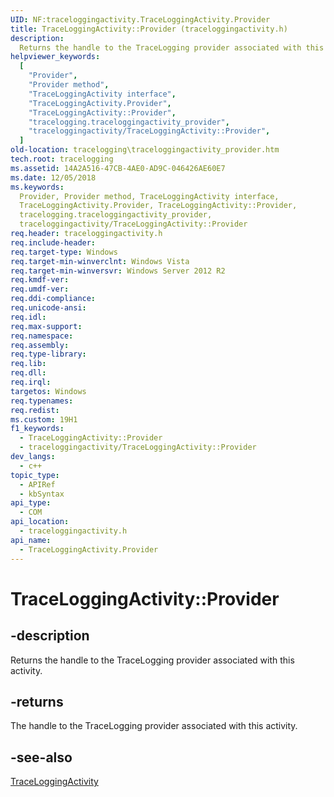 ```yaml
---
UID: NF:traceloggingactivity.TraceLoggingActivity.Provider
title: TraceLoggingActivity::Provider (traceloggingactivity.h)
description:
  Returns the handle to the TraceLogging provider associated with this activity.
helpviewer_keywords:
  [
    "Provider",
    "Provider method",
    "TraceLoggingActivity interface",
    "TraceLoggingActivity.Provider",
    "TraceLoggingActivity::Provider",
    "tracelogging.traceloggingactivity_provider",
    "traceloggingactivity/TraceLoggingActivity::Provider",
  ]
old-location: tracelogging\traceloggingactivity_provider.htm
tech.root: tracelogging
ms.assetid: 14A2A516-47CB-4AE0-AD9C-046426AE60E7
ms.date: 12/05/2018
ms.keywords:
  Provider, Provider method, TraceLoggingActivity interface,
  TraceLoggingActivity.Provider, TraceLoggingActivity::Provider,
  tracelogging.traceloggingactivity_provider,
  traceloggingactivity/TraceLoggingActivity::Provider
req.header: traceloggingactivity.h
req.include-header:
req.target-type: Windows
req.target-min-winverclnt: Windows Vista
req.target-min-winversvr: Windows Server 2012 R2
req.kmdf-ver:
req.umdf-ver:
req.ddi-compliance:
req.unicode-ansi:
req.idl:
req.max-support:
req.namespace:
req.assembly:
req.type-library:
req.lib:
req.dll:
req.irql:
targetos: Windows
req.typenames:
req.redist:
ms.custom: 19H1
f1_keywords:
  - TraceLoggingActivity::Provider
  - traceloggingactivity/TraceLoggingActivity::Provider
dev_langs:
  - c++
topic_type:
  - APIRef
  - kbSyntax
api_type:
  - COM
api_location:
  - traceloggingactivity.h
api_name:
  - TraceLoggingActivity.Provider
---
```


# TraceLoggingActivity::Provider

## -description

Returns the handle to the TraceLogging provider associated with this activity.

## -returns

The handle to the TraceLogging provider associated with this activity.

## -see-also

[TraceLoggingActivity](nl-traceloggingactivity-traceloggingactivity~r1.md)
